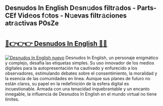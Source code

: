 ## Desnudos In English D𝚎sn𝚞dos filtr𝚊dos - Parts-CEf Vid𝚎os f𝚘tos - N𝚞evas filtr𝚊ciones atr𝚊ctivas P0sZe

# <h2><a href="http://mbayie.tromn.icu/?c=Desnudos+In+English">🔗👉👉👉 Desnudos In English 🔗🔗</a></h2>

[![Desnudos In English nuevo](https://i.imgur.com/pEAQMta.gif)](http://mbayie.tromn.icu/?c=Desnudos+In+English)
Desnudos In English, un personaje enigmático y complejo, desafía las etiquetas simples. Su uso innovador de los medios digitales para la autopresentación ha cautivado y enfurecido a los observadores, estimulando debates sobre el consentimiento, la moralidad y la esencia de las comunidades en línea. Aunque sus planes de futuro no están claros, su papel en la redefinición de la esfera digital es incuestionable. Armada con una tenacidad inquebrantable y un encanto innegable, la influencia de Desnudos In English en el mundo virtual no tiene límites.

